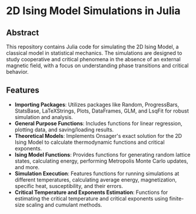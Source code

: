# 2D Ising Model Simulations in Julia

## Abstract
This repository contains Julia code for simulating the 2D Ising Model, a classical model in statistical mechanics. The simulations are designed to study cooperative and critical phenomena in the absence of an external magnetic field, with a focus on understanding phase transitions and critical behavior.

## Features
- **Importing Packages**: Utilizes packages like Random, ProgressBars, StatsBase, LaTeXStrings, Plots, DataFrames, GLM, and LsqFit for robust simulation and analysis.
- **General Purpose Functions**: Includes functions for linear regression, plotting data, and saving/loading results.
- **Theoretical Models**: Implements Onsager's exact solution for the 2D Ising Model to calculate thermodynamic functions and critical exponents.
- **Ising Model Functions**: Provides functions for generating random lattice states, calculating energy, performing Metropolis Monte Carlo updates, and more.
- **Simulation Execution**: Features functions for running simulations at different temperatures, calculating average energy, magnetization, specific heat, susceptibility, and their errors.
- **Critical Temperature and Exponents Estimation**: Functions for estimating the critical temperature and critical exponents using finite-size scaling and cumulant methods.
